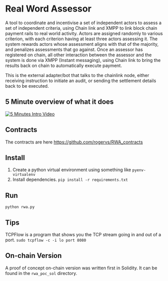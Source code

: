 # Real Word Assessor

A tool to coordinate and incentivise a set of independent actors to assess a set of independent criteria, using Chain link and XMPP to link block chain payment rails to real world activity.
Actors are assigned randomly to various criterion, with each criterion having at least three actors assessing it.
The system rewards actors whose assessment aligns with that of the majority, and penalizes assessments that go against.
Once an assessor has registered on chain, all other interaction between the assessor and the system is done via XMPP (Instant messaging), using Chain link to bring the results back on chain to automatically execute payment.

This is the external adapter/bot that talks to the chainlink node, either receiving instruction to initiate an audit, or sending the settlement details back to be executed.

## 5 Minute overview of what it does
[![5 Minutes Intro Video](https://img.youtube.com/vi/VxIKy8hyWeo/0.jpg)](https://www.youtube.com/watch?v=VxIKy8hyWeo)

## Contracts
The contracts are here https://github.com/rogervs/RWA_contracts

## Install
1. Create a python virtual environment using something like `pyenv-virtualenv`
2. Install dependencies. `pip install -r requirements.txt`

## Run
`python rwa.py`

## Tips
TCPFlow is a program that shows you the TCP stream going in and out of a port.
`sudo tcpflow -c -i lo port 8080`

## On-chain Version
A proof of concept on-chain version was written first in Solidity. It can be found in the `rwa_poc_sol` directory.
